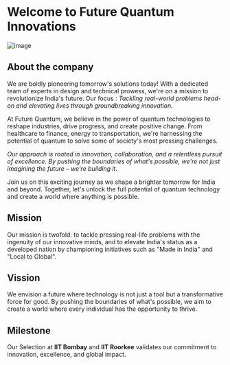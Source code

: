 # Welcome to Future Quantum Innovations 

![image](https://github.com/Future-Quantum/Future-Quantum/assets/171366989/603c558a-652b-4620-8f43-c4551832a889)

## About the company 
We are boldly pioneering tomorrow's solutions today! With a dedicated team of experts in design and technical prowess, we're on a mission to revolutionize India's future. Our focus : _Tackling real-world problems head-on and elevating lives through groundbreaking innovation._ 

At Future Quantum, we believe in the power of quantum technologies to reshape industries, drive progress, and create positive change. From healthcare to finance, energy to transportation, we're harnessing the potential of quantum to solve some of society's most pressing challenges.

_Our approach is rooted in innovation, collaboration, and a relentless pursuit of excellence. By pushing the boundaries of what's possible, we're not just imagining the future – we're building it._

Join us on this exciting journey as we shape a brighter tomorrow for India and beyond. Together, let's unlock the full potential of quantum technology and create a world where anything is possible.

## Mission
Our mission is twofold: to tackle pressing real-life problems with the ingenuity of our innovative minds, and to elevate India's status as a developed nation by championing initiatives such as "Made in India" and "Local to Global".

## Vission
We envision a future where technology is not just a tool but a transformative force for good. By pushing the boundaries of what's possible, we aim to create a world where every individual has the opportunity to thrive.
## Milestone
Our Selection at **IIT Bombay** and **IIT Roorkee** validates our commitment to innovation, excellence, and global impact.


